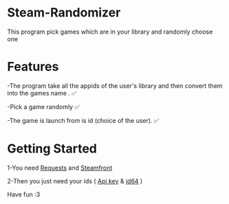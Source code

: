 # Steam-Randomizer
This program pick games which are in your library and randomly choose one

# Features

-The program take all the appids of the user's library and then convert them into the games name . ✅ 

-Pick a game randomly ✅

-The game is launch from is id (choice of the user). ✅

# Getting Started

1-You need [Requests](https://pypi.org/project/requests/) and [Steamfront](https://pypi.org/project/steamfront/)

2-Then you just need your ids ( [Api key](https://steamcommunity.com/dev/apikey) & [id64](https://steamid.io/lookup/) )

Have fun :3
